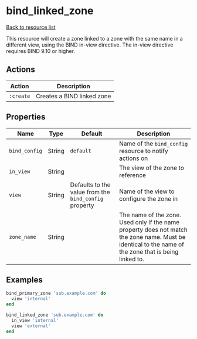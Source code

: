 # bind_linked_zone

[Back to resource list](../README.md#resources)

This resource will create a zone linked to a zone with the same name in a different view, using the BIND in-view directive. The in-view directive requires BIND 9.10 or higher.

## Actions

| Action    | Description                |
| --------- | -------------------------- |
| `:create` | Creates a BIND linked zone |

## Properties

| Name          | Type   | Default                                               | Description                                                                                                                                           |
| ------------- | ------ | ----------------------------------------------------- | ----------------------------------------------------------------------------------------------------------------------------------------------------- |
| `bind_config` | String | `default`                                             | Name of the `bind_config` resource to notify actions on                                                                                               |
| `in_view`     | String |                                                       | The view of the zone to reference                                                                                                                     |
| `view`        | String | Defaults to the value from the `bind_config` property | Name of the view to configure the zone in                                                                                                             |
| `zone_name`   | String |                                                       | The name of the zone. Used only if the name property does not match the zone name. Must be identical to the name of the zone that is being linked to. |

## Examples

```ruby
bind_primary_zone 'sub.example.com' do
  view 'internal'
end

bind_linked_zone 'sub.example.com' do
  in_view 'internal'
  view 'external'
end
```
